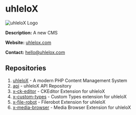 # uhleloX

![uhleloX Logo]()

**Description:** A new CMS

**Website:** [uhlelox.com](https://www.uhlelox.com)

**Contact:** [hello@uhlelox.com](mailto:hello@uhlelox.com)

## Repositories

1. [uhleloX](https://github.com/uhleloX/uhleloX) - A modern PHP Content Management System
2. [api](https://github.com/uhleloX/api) - uhleloX API Repository
3. [x-ck-editor](https://github.com/uhleloX/x-ck-editor) - CKEditor Extension for uhleloX
4. [x-custom-types](https://github.com/uhleloX/x-custom-types) - Custom Types extension for uhleloX
5. [x-file-robot](https://github.com/uhleloX/x-file-robot) - Filerobot Extension for uhleloX
6. [x-media-browser](https://github.com/uhleloX/x-media-browser) - Media Browser Extension for uhleloX
